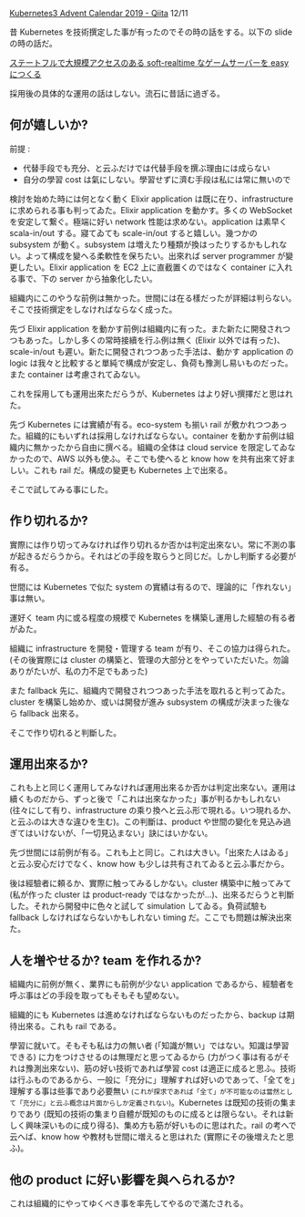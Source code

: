 <!--
{"id":"26006613480817024","title":"Kubernetes を何故採用したのか","categories":["Programming","Kubernetes"],"draft":"no"}
-->

[Kubernetes3 Advent Calendar 2019 - Qiita](https://qiita.com/advent-calendar/2019/kubernetes3) 12/11

昔 Kubernetes を技術撰定した事が有ったのでその時の話をする。以下の slide の時の話だ。

<script async class="speakerdeck-embed" data-id="78d6aaeac6ec425c9f23a169414e5cac" data-ratio="1.77777777777778" src="//speakerdeck.com/assets/embed.js"></script>

[ステートフルで大規模アクセスのある soft-realtime なゲームサーバーを easy につくる](https://speakerdeck.com/ne_sachirou/sutetohurudeda-gui-mo-akusesufalsearusoft-realtimenagemusabawoeasynitukuru)

採用後の具体的な運用の話はしない。流石に昔話に過ぎる。

## 何が嬉しいか?

前提 :

- 代替手段でも充分、と云ふだけでは代替手段を撰ぶ理由には成らない
- 自分の學習 cost は氣にしない。學習せずに濟む手段は私には常に無いので

検討を始めた時には何となく動く Elixir application は既に在り、infrastructure に求められる事も判ってゐた。Elixir application を動かす。多くの WebSocket を安定して繋ぐ。極端に好い network 性能は求めない。application は素早く scala-in/out する。寢てゐても scale-in/out すると嬉しい。幾つかの subsystem が動く。subsystem は増えたり種類が換はったりするかもしれない。よって構成を變へる柔軟性を保ちたい。出來れば server programmer が變更したい。Elixir application を EC2 上に直截置くのではなく container に入れる事で、下の server から抽象化したい。

組織内にこのやうな前例は無かった。世間には在る樣だったが詳細は判らない。そこで技術撰定をしなければならなく成った。

先づ Elixir application を動かす前例は組織内に有った。また新たに開發されつつもあった。しかし多くの常時接續を行ふ例は無く (Elixir 以外では有った)、scale-in/out も遲い。新たに開發されつつあった手法は、動かす application の logic は我々と比較すると單純で構成が安定し、負荷も豫測し易いものだった。また container は考慮されてゐない。

これを採用しても運用出來ただらうが、Kubernetes はより好い撰擇だと思はれた。

先づ Kubernetes には實績が有る。eco-system も揃い rail が敷かれつつあった。組織的にもいずれは採用しなければならない。container を動かす前例は組織内に無かったから自由に撰べる。組織の全体は cloud service を限定してゐなかったので、AWS 以外も使ふ。そこでも使へると know how を共有出來て好ましい。これも rail だ。構成の變更も Kubernetes 上で出來る。

そこで試してみる事にした。

## 作り切れるか?

實際には作り切ってみなければ作り切れるか否かは判定出來ない。常に不測の事が起きるだらうから。それはどの手段を取らうと同じだ。しかし判斷する必要が有る。

世間には Kubernetes で似た system の實績は有るので、理論的に「作れない」事は無い。

運好く team 内に或る程度の規模で Kubernetes を構築し運用した經驗の有る者がゐた。

組織に infrastructure を開發・管理する team が有り、そこの協力は得られた。(その後實際には cluster の構築と、管理の大部分とをやっていただいた。勿論ありがたいが、私の力不足でもあった)

また fallback 先に、組織内で開發されつつあった手法を取れると判ってゐた。cluster を構築し始めか、或いは開發が進み subsystem の構成が決まった後なら fallback 出來る。

そこで作り切れると判斷した。

## 運用出來るか?

これも上と同じく運用してみなければ運用出來るか否かは判定出來ない。運用は續くものだから、ずっと後で「これは出來なかった」事が判るかもしれない (往々にして有り、infrastructure の乘り換へと云ふ形で現れる。いつ現れるか、と云ふのは大きな違ひを生む)。この判斷は、product や世間の變化を見込み過ぎてはいけないが、「一切見込まない」訣にはいかない。

先づ世間には前例が有る。これも上と同じ。これは大きい。「出來た人はゐる」と云ふ安心だけでなく、know how も少しは共有されてゐると云ふ事だから。

後は經驗者に頼るか、實際に触ってみるしかない。cluster 構築中に触ってみて (私が作った cluster は product-ready ではなかったが…)、出來るだらうと判斷した。それから開發中に色々と試して simulation してゐる。負荷試驗も fallback しなければならないかもしれない timing だ。ここでも問題は解決出來た。

## 人を増やせるか? team を作れるか?

組織内に前例が無く、業界にも前例が少ない application であるから、經驗者を呼ぶ事はどの手段を取ってもそもそも望めない。

組織的にも Kubernetes は進めなければならないものだったから、backup は期待出來る。これも rail である。

學習に就いて。そもそも私は力の無い者 (「知識が無い」ではない。知識は學習できる) に力をつけさせるのは無理だと思ってゐるから (力がつく事は有るがそれは豫測出來ない)、筋の好い技術であれば學習 cost は適正に成ると思ふ。技術は行ふものであるから、一般に「充分に」理解すれば好いのであって、「全てを」理解する事は些事であり必要無い <small>(これが探求であれば「全て」が不可能なのは當然として「充分に」と云ふ概念は片面からしか定義されない)</small>。Kubernetes は既知の技術の集まりであり (既知の技術の集まり自體が既知のものに成るとは限らない。それは新しく興味深いものに成り得る)、集め方も筋が好いものに思はれた。rail の考へで云へば、know how や教材も世間に増えると思はれた (實際にその後増えたと思ふ)。

## 他の product に好い影響を與へられるか?

これは組織的にやってゆくべき事を率先してやるので滿たされる。
